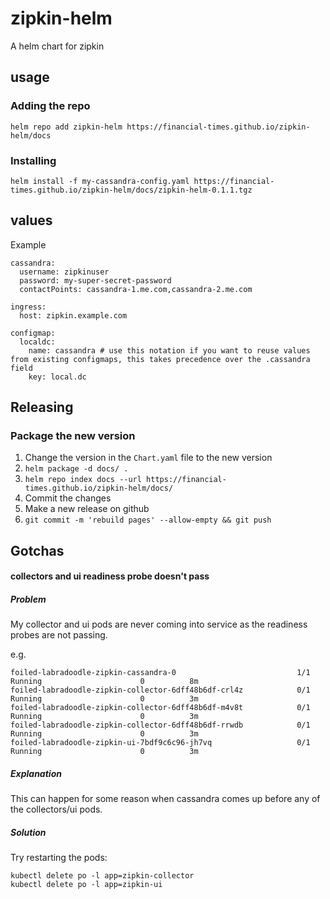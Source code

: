 # zipkin-helm
A helm chart for zipkin

## usage

### Adding the repo 

`helm repo add zipkin-helm https://financial-times.github.io/zipkin-helm/docs`

### Installing

`helm install -f my-cassandra-config.yaml https://financial-times.github.io/zipkin-helm/docs/zipkin-helm-0.1.1.tgz`

## values

Example

```
cassandra:
  username: zipkinuser
  password: my-super-secret-password
  contactPoints: cassandra-1.me.com,cassandra-2.me.com

ingress:
  host: zipkin.example.com

configmap:
  localdc:
    name: cassandra # use this notation if you want to reuse values from existing configmaps, this takes precedence over the .cassandra field
    key: local.dc
```

## Releasing

### Package the new version

1. Change the version in the `Chart.yaml` file to the new version
2. `helm package -d docs/ .`
3. `helm repo index docs --url https://financial-times.github.io/zipkin-helm/docs/`
4. Commit the changes
5. Make a new release on github
6. `git commit -m 'rebuild pages' --allow-empty && git push`

## Gotchas

#### collectors and ui readiness probe doesn't pass

##### Problem

My collector and ui pods are never coming into service as the readiness probes are not passing.

e.g.
```
foiled-labradoodle-zipkin-cassandra-0                           1/1       Running                      0          8m
foiled-labradoodle-zipkin-collector-6dff48b6df-crl4z            0/1       Running                      0          3m
foiled-labradoodle-zipkin-collector-6dff48b6df-m4v8t            0/1       Running                      0          3m
foiled-labradoodle-zipkin-collector-6dff48b6df-rrwdb            0/1       Running                      0          3m
foiled-labradoodle-zipkin-ui-7bdf9c6c96-jh7vq                   0/1       Running                      0          3m
```

##### Explanation

This can happen for some reason when cassandra comes up before any of the collectors/ui pods.

##### Solution
Try restarting the pods:

```
kubectl delete po -l app=zipkin-collector
kubectl delete po -l app=zipkin-ui
```
